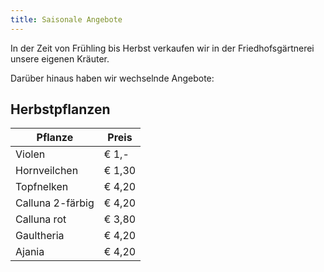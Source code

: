 ```yaml
---
title: Saisonale Angebote
---
```


In der Zeit von Frühling bis Herbst verkaufen wir in der Friedhofsgärtnerei unsere eigenen Kräuter.

Darüber hinaus haben wir wechselnde Angebote:

## Herbstpflanzen

| Pflanze          | Preis  |
|------------------|--------|
| Violen           | € 1,-  |
| Hornveilchen     | € 1,30 |
| Topfnelken       | € 4,20 |
| Calluna 2-färbig | € 4,20 |
| Calluna rot      | € 3,80 |
| Gaultheria       | € 4,20 |
| Ajania           | € 4,20 |

<!--
## Samen

<a href="https://www.gaertnerei-ruzicka.at/img/saisonal_samen.jpg" target="_blank"_>
  <img class="shadow" align="right" src="/img/saisonal_samen.jpg" alt="Samen" width="100">
</a>

Aktuell haben wir Samen zur Aussaat von Blumen und Gemüsepflanzen von Austrosaat anzubieten.

Die angebotenen Gemüsesorten umfassen zum Beispiel Salat und Zucchini, aber auch Karotten und Erbsen. Und auch Kräutersamen sind dabei.

Die Sämereien sind in verschiedenen Größen erhältlich.
-->
